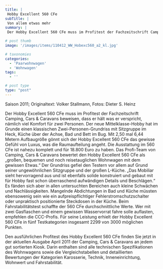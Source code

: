 ```yaml
---
title: |
 Hobby Excellent 560 CFe
subTitle: |
 Von allem etwas mehr
summary: |
 Der Hobby Excellent 560 CFe muss im Profitest der Fachzeitschrift Camping, Cars & Caravans beweisen, dass er hält was er verspricht, nämlich viel Komfort für zwei Personen. Der neue Paarwohnwagen hat eine Sitzgruppe im Heck, Küche über der Achse, Bad und Bett im Bug. Mit nahezu kompletter Ausstattung ist der Hobby Excellent 560 CFe für 18.800 Euro zu haben.

# post thumb
image: '/images/items/110412_WW_Hobexc560_a2_kl.jpg'

# taxonomies
categories: 
  - 'Paarwohnwagen'
  - 'Wohnwagen'
tags:
  - ''

# post type
type: "post"
---
```


Saison 2011; Originaltext: Volker Stallmann, Fotos: Dieter S. Heinz

Der Hobby Excellent 560 CFe muss im Profitest der Fachzeitschrift Camping, Cars & Caravans beweisen, dass er hält was er verspricht, nämlich viel Komfort für zwei Personen. Der neue Mittelklasse-Hobby hat im Grunde einen klassischen Zwei-Personen-Grundriss mit Sitzgruppe im Heck, Küche über der Achse, Bad und Bett im Bug. Mit 2,50 mal 6,44 Metern Aufbaugröße gönnt sich der Hobby Excellent 560 CFe das gewisse Gefühl von Luxus, was die Raumaufteilung angeht. Die Ausstattung im 560 CFe ist nahezu komplett und für 18.800 Euro zu haben. Das Profi-Team von Camping, Cars & Caravans bewertet den Hobby Excellent 560 CFe als „großen, bequemen und noch reisetauglichen Wohnwagen mit dem gewissen Etwas.“ Der Grundriss gefiel den Testern vor allem auf Grund seiner ungewöhnlichen Sitzgruppe und der großen L-Küche. „Das Mobiliar sieht hervorragend aus und ist ebenfalls solide konstruiert und gebaut mit für Hobby fast schon überraschend aufwändigen Details und Beschlägen.“ Es fänden sich aber in allen untersuchten Bereichen auch kleine Schwächen und Nachlässigkeiten. Mangelnde Abdichtungen in Bad und Küche müssten ebensowenig sein wie ein aufpreispflichtiger Fehlerstromschutzschalter oder unpraktisch positionierte Steckdosen in der Küche. Beim Fahrstabilitätstest schaffte der 560 CFe durchschnittliche Werte. Wer mit zwei Gasflaschen und einem gewissen Wasservorrat fahre solle auflasten, empfehlen die CCC-Profis. Für seine Leistung erhielt der Hobby Excellent 560 CFe in fünf Testkategorien insgesamt 2299 von 3000 möglichen Punkten.

Den ausführlichen Profitest des Hobby Excellent 560 CFe finden Sie jetzt in der aktuellen Ausgabe April 2011 der Camping, Cars & Caravans an jedem gut sortierten Kiosk. Darin enthalten sind alle technischen Spezifikationen des Wohnwagens sowie die Vergleichstabellen und detaillierten Bewertungen der Kategorien Karosserie, Technik, Inneneinrichtung, Wohnwert und Fahrstabilität.